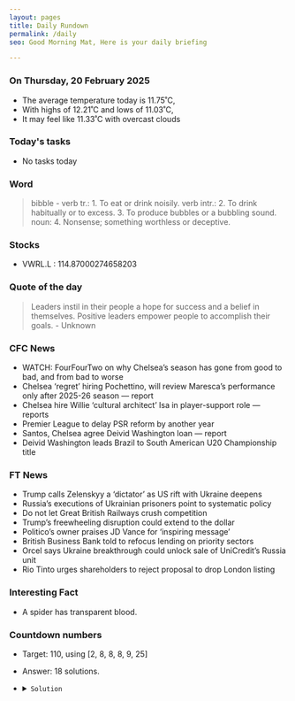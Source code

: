 ```yaml
---
layout: pages
title: Daily Rundown
permalink: /daily
seo: Good Morning Mat, Here is your daily briefing

---
```


<!-- weather_marker starts -->
### On Thursday, 20 February 2025

- The average temperature today is 11.75˚C,
- With highs of 12.21˚C and lows of 11.03˚C,
- It may feel like 11.33˚C with overcast clouds

<!-- weather_marker ends -->

### Today's tasks
<!-- task_marker starts -->
- No tasks today
<!-- task_marker ends -->

### Word

<!-- word_marker starts -->

 > bibble - verb tr.: 1. To eat or drink noisily. verb intr.: 2. To drink habitually or to excess. 3. To produce bubbles or a bubbling sound. noun: 4. Nonsense; something worthless or deceptive.

<!-- word_marker ends -->

### Stocks

<!-- stocks_marker starts -->

- VWRL.L : 114.87000274658203 

<!-- stocks_marker ends -->

### Quote of the day
<!-- quote_marker starts -->

> Leaders instil in their people a hope for success and a belief in themselves. Positive leaders empower people to accomplish their goals. - Unknown

<!-- quote_marker ends -->

### CFC News
<!-- news_marker starts -->

 - WATCH: FourFourTwo on why Chelsea’s season has gone from good to bad, and from bad to worse
 - Chelsea ‘regret’ hiring Pochettino, will review Maresca’s performance only after 2025-26 season — report
 - Chelsea hire Willie ‘cultural architect’ Isa in player-support role — reports
 - Premier League to delay PSR reform by another year
 - Santos, Chelsea agree Deivid Washington loan — report
 - Deivid Washington leads Brazil to South American U20 Championship title

<!-- news_marker ends -->

### FT News

<!-- ftnews_marker starts -->

 - Trump calls Zelenskyy a ‘dictator’ as US rift with Ukraine deepens
 - Russia’s executions of Ukrainian prisoners point to systematic policy
 - Do not let Great British Railways crush competition
 - Trump’s freewheeling disruption could extend to the dollar
 - Politico’s owner praises JD Vance for ‘inspiring message’
 - British Business Bank told to refocus lending on priority sectors
 - Orcel says Ukraine breakthrough could unlock sale of UniCredit’s Russia unit
 - Rio Tinto urges shareholders to reject proposal to drop London listing

<!-- ftnews_marker ends -->

### Interesting Fact

<!-- fact_marker starts -->

- A spider has transparent blood.

<!-- fact_marker ends -->

### Countdown numbers
<!-- game_marker starts -->

- Target: 110, using [2, 8, 8, 8, 9, 25]
- Answer: 18 solutions.

- <details><summary><code>Solution</code></summary>

  Solution: ( 25 + 9 ) x ( 8 / 8 + 2 ) + 8

   </details>

<!-- game_marker ends -->

